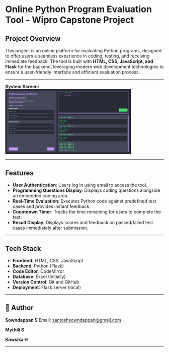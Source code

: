 # **Online Python Program Evaluation Tool - Wipro Capstone Project**

## **Project Overview**
This project is an online platform for evaluating Python programs, designed to offer users a seamless experience in coding, testing, and receiving immediate feedback. The tool is built with **HTML, CSS, JavaScript, and Flask** for the backend, leveraging modern web development technologies to ensure a user-friendly interface and efficient evaluation process.

---

<p><strong>System Screen:</strong><br>
  <img src="python.png" width="400">
</a></p>

---

## **Features**
- **User Authentication**: Users log in using email to access the tool.
- **Programming Questions Display**: Displays coding questions alongside an embedded coding area.
- **Real-Time Evaluation**: Executes Python code against predefined test cases and provides instant feedback.
- **Countdown Timer**: Tracks the time remaining for users to complete the test.
- **Result Display**: Displays scores and feedback on passed/failed test cases immediately after submission.

---

## **Tech Stack**
- **Frontend**: HTML, CSS, JavaScript
- **Backend**: Python (Flask)
- **Code Editor**: CodeMirror
- **Database**: Excel (Initially)
- **Version Control**: Git and GitHub
- **Deployment**: Flask server (local)

---

## 👤 Author
**Sowndappan S**
Email: santoshsowndappan@gmail.com

**Mythili S**

**Kowsika H**

---
